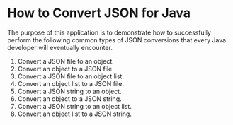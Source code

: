 # How to Convert JSON for Java
The purpose of this application is to demonstrate how to successfully perform the following common types of JSON conversions that every Java developer will eventually encounter.

1. Convert a JSON file to an object.
2. Convert an object to a JSON file.
3. Convert a JSON file to an object list.
4. Convert an object list to a JSON file.
5. Convert a JSON string to an object.
6. Convert an object to a JSON string.
7. Convert a JSON string to an object list.
8. Convert an object list to a JSON string.

